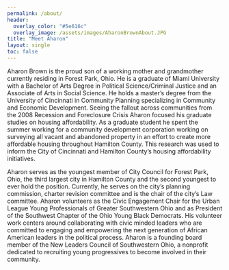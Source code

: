 ```yaml
---
permalink: /about/
header:
  overlay_color: "#5e616c"
  overlay_image: /assets/images/AharonBrownAbout.JPG
title: "Meet Aharon"
layout: single
toc: false
---
```


Aharon Brown is the proud son of a working mother and grandmother currently residing in Forest Park, Ohio. He is a graduate of Miami University with a Bachelor of Arts Degree in Political Science/Criminal Justice and an Associate of Arts in Social Science. He holds a master’s degree from the University of Cincinnati in Community Planning specializing in Community and Economic Development. Seeing the fallout across communities from the 2008 Recession and Foreclosure Crisis Aharon focused his graduate studies on housing affordability. As a graduate student he spent the summer working for a community development corporation working on surveying all vacant and abandoned property in an effort to create more affordable housing throughout Hamilton County. This research was used to inform the City of Cincinnati and Hamilton County’s housing affordability initiatives.

Aharon serves as the youngest member of City Council for Forest Park, Ohio, the third largest city in Hamilton County and the second youngest to ever hold the position. Currently, he serves on the city’s planning commission, charter revision committee and is the chair of the city’s Law committee. Aharon volunteers as the Civic Engagement Chair for the Urban League Young Professionals of Greater Southwestern Ohio and as President of the Southwest Chapter of the Ohio Young Black Democrats. His volunteer work centers around collaborating with civic minded leaders who are committed to engaging and empowering the next generation of African American leaders in the political process. Aharon is a founding board member of the New Leaders Council of Southwestern Ohio, a nonprofit dedicated to recruiting young progressives to become involved in their community. 
